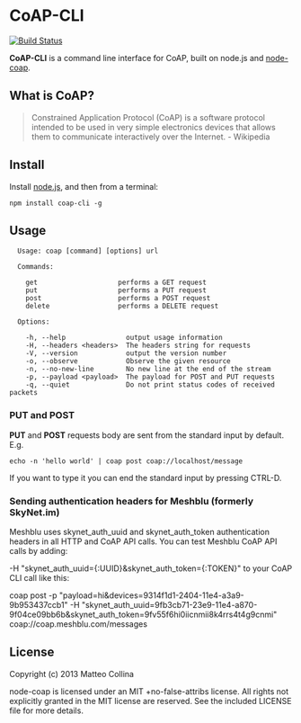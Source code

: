 CoAP-CLI
============================

[![Build
Status](https://travis-ci.org/mcollina/coap-cli.png)](https://travis-ci.org/mcollina/coap-cli)

__CoAP-CLI__ is a command line interface for CoAP, built on node.js and
[node-coap](http://github.com/mcollina/node-coap).

What is CoAP?
----------------------------

> Constrained Application Protocol (CoAP) is a software protocol
intended to be used in very simple electronics devices that allows them
to communicate interactively over the Internet. -  Wikipedia

Install
----------------------------

Install [node.js](http://nodejs.org), and then from a terminal:
```
npm install coap-cli -g
```

Usage
----------------------------

```
  Usage: coap [command] [options] url

  Commands:

    get                    performs a GET request
    put                    performs a PUT request
    post                   performs a POST request
    delete                 performs a DELETE request

  Options:

    -h, --help               output usage information
    -H, --headers <headers>  The headers string for requests
    -V, --version            output the version number
    -o, --observe            Observe the given resource
    -n, --no-new-line        No new line at the end of the stream
    -p, --payload <payload>  The payload for POST and PUT requests
    -q, --quiet              Do not print status codes of received packets
```

### PUT and POST

__PUT__ and __POST__ requests body are sent from the standard
input by default. E.g.
```
echo -n 'hello world' | coap post coap://localhost/message
```

If you want to type it you can end the standard input by pressing
CTRL-D.

### Sending authentication headers for Meshblu (formerly SkyNet.im)

Meshblu uses skynet_auth_uuid and skynet_auth_token authentication headers in all HTTP and CoAP API calls. You can test Meshblu CoAP API calls by adding: 

-H "skynet_auth_uuid={:UUID}&skynet_auth_token={:TOKEN}" to your CoAP CLI call like this:

coap post -p "payload=hi&devices=9314f1d1-2404-11e4-a3a9-9b953437ccb1" -H "skynet_auth_uuid=9fb3cb71-23e9-11e4-a870-9f04ce09bb6b&skynet_auth_token=9fv55f6hi0iicnmii8k4rrs4t4g9cnmi" coap://coap.meshblu.com/messages

License
----------------------------

Copyright (c) 2013 Matteo Collina

node-coap is licensed under an MIT +no-false-attribs license.
All rights not explicitly granted in the MIT license are reserved.
See the included LICENSE file for more details.
